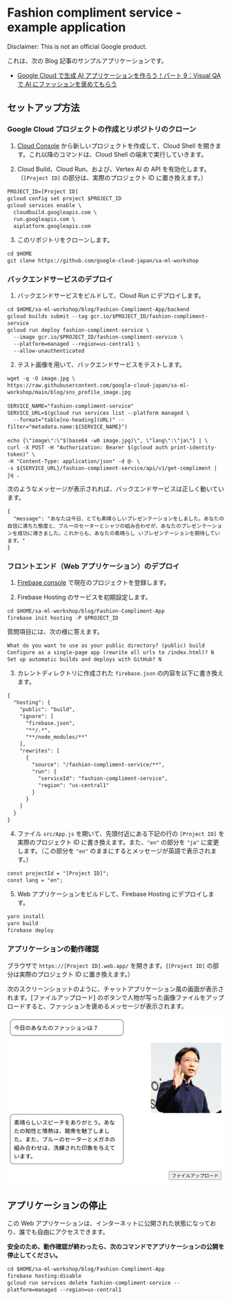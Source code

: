 # Fashion compliment service - example application

Disclaimer: This is not an official Google product.

これは、次の Blog 記事のサンプルアプリケーションです。

- [Google Cloud で生成 AI アプリケーションを作ろう！パート 9：Visual QA で AI にファッションを褒めてもらう](https://zenn.dev/google_cloud_jp/articles/generative-ai-visual-qa)


## セットアップ方法

### Google Cloud プロジェクトの作成とリポジトリのクローン

1. [Cloud Console](https://console.cloud.google.com) から新しいプロジェクトを作成して、Cloud Shell を開きます。これ以降のコマンドは、Cloud Shell の端末で実行していきます。
   
2. Cloud Build、Cloud Run、および、Vertex AI の API を有効化します。（`[Project ID]` の部分は、実際のプロジェクト ID に置き換えます。）

```
PROJECT_ID=[Project ID]
gcloud config set project $PROJECT_ID
gcloud services enable \
  cloudbuild.googleapis.com \
  run.googleapis.com \
  aiplatform.googleapis.com
```

3. このリポジトリをクローンします。

```
cd $HOME
git clone https://github.com/google-cloud-japan/sa-ml-workshop
```
### バックエンドサービスのデプロイ

1. バックエンドサービスをビルドして、Cloud Run にデプロイします。

```
cd $HOME/sa-ml-workshop/blog/Fashion-Compliment-App/backend
gcloud builds submit --tag gcr.io/$PROJECT_ID/fashion-compliment-service
gcloud run deploy fashion-compliment-service \
  --image gcr.io/$PROJECT_ID/fashion-compliment-service \
  --platform=managed --region=us-central1 \
  --allow-unauthenticated
```

2. テスト画像を用いて、バックエンドサービスをテストします。

```
wget -q -O image.jpg \
https://raw.githubusercontent.com/google-cloud-japan/sa-ml-workshop/main/blog/sns_profile_image.jpg

SERVICE_NAME="fashion-compliment-service"
SERVICE_URL=$(gcloud run services list --platform managed \
  --format="table[no-heading](URL)" --filter="metadata.name:${SERVICE_NAME}")

echo {\"image\":\"$(base64 -w0 image.jpg)\", \"lang\":\"ja\"} | \
curl -X POST -H "Authorization: Bearer $(gcloud auth print-identity-token)" \
-H "Content-Type: application/json" -d @- \
-s ${SERVICE_URL}/fashion-compliment-service/api/v1/get-compliment | jq .
```

次のようなメッセージが表示されれば、バックエンドサービスは正しく動いています。

```
{
  "message": "あなたは今日、とても素晴らしいプレゼンテーションをしました。あなたの自信に満ちた態度と、ブルーのセーターとシャツの組み合わせが、あなたのプレゼンテーションを成功に導きました。これからも、あなたの素晴らし いプレゼンテーションを期待しています。"
}
```

### フロントエンド（Web アプリケーション）のデプロイ

1. [Firebase console](https://console.firebase.google.com/) で現在のプロジェクトを登録します。

2. Firebase Hosting のサービスを初期設定します。

```
cd $HOME/sa-ml-workshop/blog/Fashion-Compliment-App
firebase init hosting -P $PROJECT_ID
```

  質問項目には、次の様に答えます。
  
```
What do you want to use as your public directory? (public) build
Configure as a single-page app (rewrite all urls to /index.html)? N
Set up automatic builds and deploys with GitHub? N
```

3. カレントディレクトリに作成された `firebase.json` の内容を以下に書き換えます。

```
{
  "hosting": {
    "public": "build",
    "ignore": [
      "firebase.json",
      "**/.*",
      "**/node_modules/**"
    ],
    "rewrites": [
      {
        "source": "/fashion-compliment-service/**",
        "run": {
          "serviceId": "fashion-compliment-service",
          "region": "us-central1"
        }
      }
    ]
  }
}
```

4. ファイル `src/App.js` を開いて、先頭付近にある下記の行の `[Project ID]` を実際のプロジェクト ID に書き換えます。また、`"en"` の部分を `"ja"` に変更します。（この部分を `"en"` のままにするとメッセージが英語で表示されます。）

```
const projectId = "[Project ID]";
const lang = "en";
```

5. Web アプリケーションをビルドして、Firebase Hosting にデプロイします。

```
yarn install
yarn build
firebase deploy
```

### アプリケーションの動作確認

ブラウザで `https://[Project ID].web.app/` を開きます。(`[Project ID]` の部分は実際のプロジェクト ID に置き換えます。）

次のスクリーンショットのように、チャットアプリケーション風の画面が表示されます。[ファイルアップロード] のボタンで人物が写った画像ファイルをアップロードすると、ファッションを褒めるメッセージが表示されます。

![screenshot](/blog/Fashion-Compliment-App/screenshot.png)

## アプリケーションの停止

この Web アプリケーションは、インターネットに公開された状態になっており、誰でも自由にアクセスできます。

**安全のため、動作確認が終わったら、次のコマンドでアプリケーションの公開を停止してください。**

```
cd $HOME/sa-ml-workshop/blog/Fashion-Compliment-App
firebase hosting:disable
gcloud run services delete fashion-compliment-service --platform=managed --region=us-central1
```
